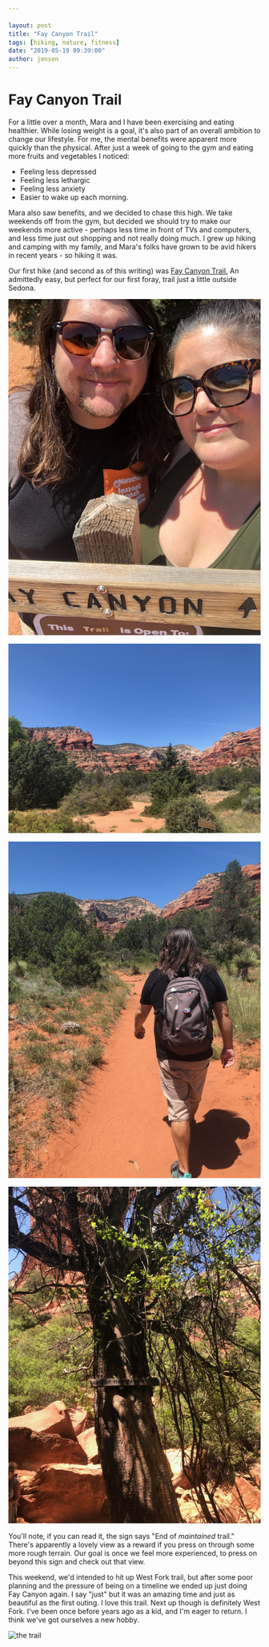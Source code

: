 ```yaml
---

layout: post
title: "Fay Canyon Trail"
tags: [hiking, nature, fitness]
date: "2019-05-19 09:39:00"
author: jensen
---
```


# Fay Canyon Trail

For a little over a month, Mara and I have been exercising and eating healthier. While losing weight is a goal, it's also part of an overall ambition to change our lifestyle. For me, the mental benefits were apparent more quickly than the physical. After just a week of going to the gym and eating more fruits and vegetables I noticed:

* Feeling less depressed
* Feeling less lethargic
* Feeling less anxiety
* Easier to wake up each morning.

Mara also saw benefits, and we decided to chase this high. We take weekends off from the gym, but decided we should try to make our weekends more active - perhaps less time in front of TVs and computers, and less time just out shopping and not really doing much. I grew up hiking and camping with my family, and Mara's folks have grown to be avid hikers in recent years - so hiking it was.

Our first hike (and second as of this writing) was [Fay Canyon Trail.](https://www.alltrails.com/trail/us/arizona/fay-canyon-trail) An admittedly easy, but perfect for our first foray, trail just a little outside Sedona. 

![Selfie time!](/images/Fay01/faycanyonselfie.jpg)

![Beginning the trail](/images/Fay01/faycanyon01.jpg)

![Off I go](/images/Fay01/faycanyon02.jpg)

![The end.](/images/Fay01/faycanyon03.jpg)

You'll note, if you can read it, the sign says "End of *maintained* trail." There's apparently a lovely view as a reward if you press on through some more rough terrain. Our goal is once we feel more experienced, to press on beyond this sign and check out that view.

This weekend, we'd intended to hit up West Fork trail, but after some poor planning and the pressure of being on a timeline we ended up just doing Fay Canyon again. I say "just" but it was an amazing time and just as beautiful as the first outing. I love this trail. Next up though is definitely West Fork. I've been once before years ago as a kid, and I'm eager to return. I think we've got ourselves a new hobby.

![the trail](/images/Fay01/faycanyonmap1.png)






